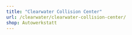 ```yaml
---
title: "Clearwater Collision Center"
url: /clearwater/clearwater-collision-center/
shop: Autowerkstatt
---
```

